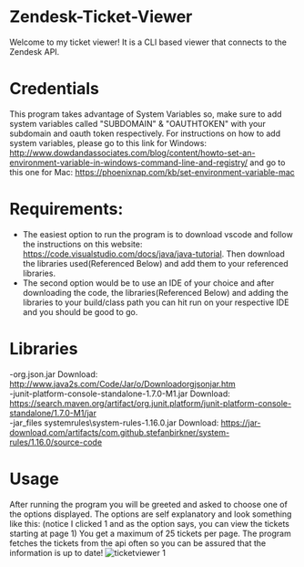 # Zendesk-Ticket-Viewer
Welcome to my ticket viewer! It is a CLI based viewer that connects to the Zendesk API.

# Credentials
This program takes advantage of System Variables so, make sure to add system variables called "SUBDOMAIN" & "OAUTHTOKEN" with your subdomain and oauth token respectively. For instructions on how to add system variables, please go to this link for Windows: http://www.dowdandassociates.com/blog/content/howto-set-an-environment-variable-in-windows-command-line-and-registry/ and go to this one for Mac: https://phoenixnap.com/kb/set-environment-variable-mac

# Requirements:  
- The easiest option to run the program is to download vscode and follow the instructions on this website: https://code.visualstudio.com/docs/java/java-tutorial. Then download the libraries used(Referenced Below) and add them to your referenced libraries. <br />
- The second option would be to use an IDE of your choice and after downloading the code, the libraries(Referenced Below) and adding the libraries to your build/class path you can hit run on your respective IDE and you should be good to go.

# Libraries
-org.json.jar Download: http://www.java2s.com/Code/Jar/o/Downloadorgjsonjar.htm <br />
-junit-platform-console-standalone-1.7.0-M1.jar Download: https://search.maven.org/artifact/org.junit.platform/junit-platform-console-standalone/1.7.0-M1/jar <br />
-jar_files systemrules\\system-rules-1.16.0.jar Download: https://jar-download.com/artifacts/com.github.stefanbirkner/system-rules/1.16.0/source-code <br />

# Usage
After running the program you will be greeted and asked to choose one of the options displayed. The options are self explanatory and look something like this: (notice I clicked 1 and as the option says, you can view the tickets starting at page 1) You get a maximum of 25 tickets per page. The program fetches the tickets from the api often so you can be assured that the information is up to date!
![ticketviewer 1](https://user-images.githubusercontent.com/61366482/143821114-f7c29f90-985b-47a7-b269-f6583f4a8283.PNG)
